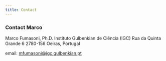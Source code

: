 ```yaml
---
title: Contact
---
```



### Contact Marco

Marco Fumasoni, Ph.D.
Instituto Gulbenkian de Ciência (IGC)
Rua da Quinta Grande 6
2780-156 Oeiras, Portugal

email: mfumasoni@igc.gulbenkian.pt
